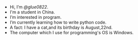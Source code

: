 - Hi, I’m *@glue0822*.
- I'm a student in China.
- I’m interested in program.
- I’m currently learning how to write python code.
- A fact: I have a cat,and its birthday is August,22nd.
- The computer which I use for programming's OS is Windows.
